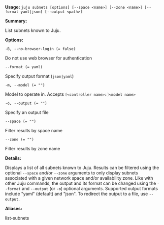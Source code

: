 **Usage:** `juju subnets [options] [--space <name>] [--zone <name>] [--format yaml|json] [--output <path>]`

**Summary:**

List subnets known to Juju.

**Options:**

`-B, --no-browser-login (= false)`

Do not use web browser for authentication

`--format (= yaml)`

Specify output format (`json|yaml`)

`-m, --model (= "")`

Model to operate in. Accepts `[<controller name>:]<model name>`

`-o, --output (= "")`

Specify an output file

`--space (= "")`

Filter results by space name

`--zone (= "")`

Filter results by zone name

**Details:**

Displays a list of all subnets known to Juju. Results can be filtered using the optional `--space` and/or `--zone` arguments to only display subnets associated with a given network space and/or availability zone. Like with other Juju commands, the output and its format can be changed using the `--format` and `--output` (or `-o`) optional arguments. Supported output formats include "yaml" (default) and "json". To redirect the output to a file, use `--output`.

**Aliases:**

list-subnets
